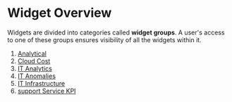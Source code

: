 # Widget Overview

Widgets are divided into categories called **widget groups**. 
A user's access to one 
of these groups ensures visibility of all the widgets within it.

1. [Analytical](widget_analytical.md)
2. [Cloud Cost](widget_cloud_cost.md)
3. [IT Analytics](widget_it_analytics.md)
4. [IT Anomalies](widget_it_anomalies.md)
5. [IT Infrastructure](widget_it_infrastructure.md)
6. [support Service KPI](widget_supportservice.md)